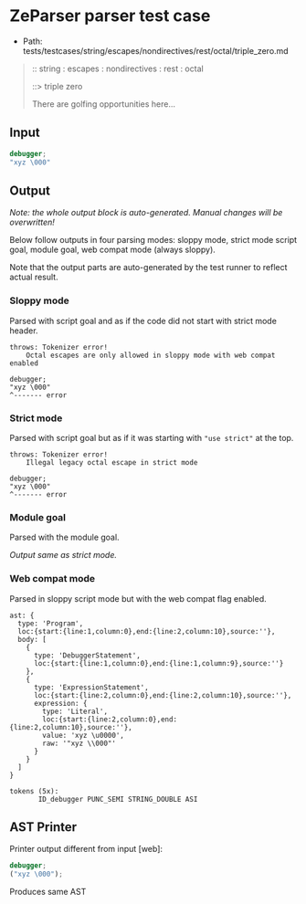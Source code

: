 # ZeParser parser test case

- Path: tests/testcases/string/escapes/nondirectives/rest/octal/triple_zero.md

> :: string : escapes : nondirectives : rest : octal
>
> ::> triple zero
>
> There are golfing opportunities here...

## Input

`````js
debugger;
"xyz \000"
`````

## Output

_Note: the whole output block is auto-generated. Manual changes will be overwritten!_

Below follow outputs in four parsing modes: sloppy mode, strict mode script goal, module goal, web compat mode (always sloppy).

Note that the output parts are auto-generated by the test runner to reflect actual result.

### Sloppy mode

Parsed with script goal and as if the code did not start with strict mode header.

`````
throws: Tokenizer error!
    Octal escapes are only allowed in sloppy mode with web compat enabled

debugger;
"xyz \000"
^------- error
`````

### Strict mode

Parsed with script goal but as if it was starting with `"use strict"` at the top.

`````
throws: Tokenizer error!
    Illegal legacy octal escape in strict mode

debugger;
"xyz \000"
^------- error
`````


### Module goal

Parsed with the module goal.

_Output same as strict mode._

### Web compat mode

Parsed in sloppy script mode but with the web compat flag enabled.

`````
ast: {
  type: 'Program',
  loc:{start:{line:1,column:0},end:{line:2,column:10},source:''},
  body: [
    {
      type: 'DebuggerStatement',
      loc:{start:{line:1,column:0},end:{line:1,column:9},source:''}
    },
    {
      type: 'ExpressionStatement',
      loc:{start:{line:2,column:0},end:{line:2,column:10},source:''},
      expression: {
        type: 'Literal',
        loc:{start:{line:2,column:0},end:{line:2,column:10},source:''},
        value: 'xyz \u0000',
        raw: '"xyz \\000"'
      }
    }
  ]
}

tokens (5x):
       ID_debugger PUNC_SEMI STRING_DOUBLE ASI
`````


## AST Printer

Printer output different from input [web]:

````js
debugger;
("xyz \000");
````

Produces same AST
